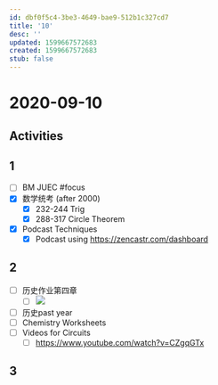 ```yaml
---
id: dbf0f5c4-3be3-4649-bae9-512b1c327cd7
title: '10'
desc: ''
updated: 1599667572683
created: 1599667572683
stub: false
---
```

# 2020-09-10

## Activities
## 1
- [ ] BM JUEC #focus 
- [x] 数学统考 (after 2000)
  - [x] 232-244 Trig 
  - [x] 288-317 Circle Theorem
- [x] Podcast Techniques 
  - [x] Podcast using https://zencastr.com/dashboard
## 2
- [ ] 历史作业第四章
  - [ ] ![](/assets/images/2020-09-10-14-06-00.png) 
- [ ] 历史past year
- [ ] Chemistry Worksheets
- [ ] Videos for Circuits
  - [ ] https://www.youtube.com/watch?v=CZgqGTx

## 3 

